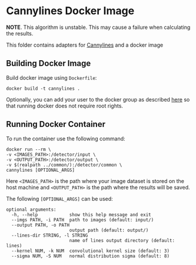 # Cannylines Docker Image
**NOTE**. This algorithm is unstable. This may cause a failure when calculating the results.

This folder contains adapters for [Cannylines](https://github.com/ludlows/CannyLine) and a docker image
## Building Docker Image
Build docker image using `Dockerfile`:
```
docker build -t cannylines .
```
Optionally, you can add your user to the docker group as described [here](https://docs.docker.com/engine/install/linux-postinstall/) so that running docker does not require root rights.
## Running Docker Container
To run the container use the following command:
```
docker run --rm \
-v <IMAGES_PATH>:/detector/input \
-v <OUTPUT_PATH>:/detector/output \
-v $(realpath ../common/):/detector/common \
cannylines [OPTIONAL_ARGS]
```

Here `<IMAGES_PATH>` is the path where your image dataset is stored on the host machine and `<OUTPUT_PATH>` is the path where the results will be saved. 

The following `[OPTIONAL_ARGS]` can be used:
```
optional arguments:
  -h, --help            show this help message and exit
  --imgs PATH, -i PATH  path to images (default: input/)
  --output PATH, -o PATH
                        output path (default: output/)
  --lines-dir STRING, -l STRING
                        name of lines output directory (default: lines)
  --kernel NUM, -k NUM  convolutional kernel size (default: 3)
  --sigma NUM, -S NUM   normal distribution sigma (default: 8)
```